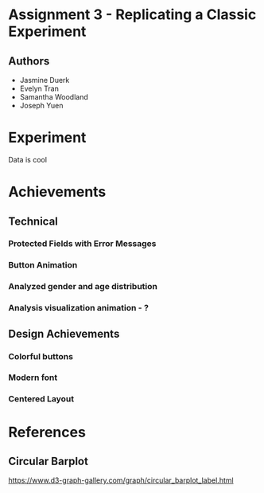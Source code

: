 Assignment 3 - Replicating a Classic Experiment  
===

Authors
---
- Jasmine Duerk
- Evelyn Tran
- Samantha Woodland
- Joseph Yuen

Experiment
===
Data is cool

Achievements
===
## Technical
### Protected Fields with Error Messages
### Button Animation
### Analyzed gender and age distribution
### Analysis visualization animation - ?

## Design Achievements
### Colorful buttons
### Modern font
### Centered Layout

References
===

## Circular Barplot
https://www.d3-graph-gallery.com/graph/circular_barplot_label.html